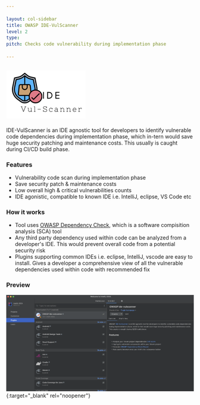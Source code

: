 ```yaml
---

layout: col-sidebar
title: OWASP IDE-VulScanner
level: 2
type: 
pitch: Checks code vulnerability during implementation phase

---
```

![IDE-VulScanner](/assets/images/logo-small.png)
---
IDE-VulScanner is an IDE agnostic tool for developers to identify vulnerable code dependencies during implementation phase, which in-tern would save huge security patching and maintenance costs. This usually is caught during CI/CD build phase.

### Features
* Vulnerability code scan during implementation phase
* Save security patch & maintenance costs
* Low overall high & critical vulnerabilities counts
* IDE agonistic, compatible to known IDE i.e. IntelliJ, eclipse, VS Code etc

### How it works
* Tool uses [OWASP Dependency Check](https://owasp.org/www-project-dependency-check/), which is a software compisition analysis (SCA) tool
* Any third party dependency used within code can be analyzed from a developer's IDE. This would prevent overall code from a potential security risk
* Plugins supporting common IDEs i.e. eclipse, IntelliJ, vscode are easy to install. Gives a developer a comprehensive view of all the vulnerable dependencies used within code with recommended fix

### Preview

[![intelliJ](/assets/images/intellij-plugin.png)](https://www.youtube.com/watch?v=T2tFPMnX94c "OWASP IDE-VulScanner"){:target="_blank" rel="noopener"}


